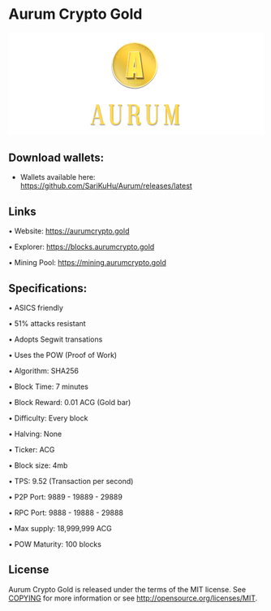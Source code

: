 Aurum Crypto Gold
========
![](share/pixmaps/splashscreen_transparent.png)


Download wallets:
----------

- Wallets available here: 
https://github.com/SariKuHu/Aurum/releases/latest




Links
----------------

• Website: https://aurumcrypto.gold

• Explorer: https://blocks.aurumcrypto.gold

• Mining Pool: https://mining.aurumcrypto.gold




Specifications:
----------------------



• ASICS friendly

• 51% attacks resistant

• Adopts Segwit transations

• Uses the POW (Proof of Work)

• Algorithm:        SHA256

• Block Time:       7 minutes

• Block Reward:     0.01 ACG (Gold bar)

• Difficulty:       Every block

• Halving:          None

• Ticker:           ACG

• Block size:       4mb

• TPS:      	    9.52 (Transaction per second)

• P2P Port:         9889 - 19889 - 29889

• RPC Port:         9888 - 19888 - 29888

• Max supply:       18,999,999 ACG

• POW Maturity:     100 blocks









License
-------

Aurum Crypto Gold is released under the terms of the MIT license. See [COPYING](COPYING) for more
information or see http://opensource.org/licenses/MIT.

